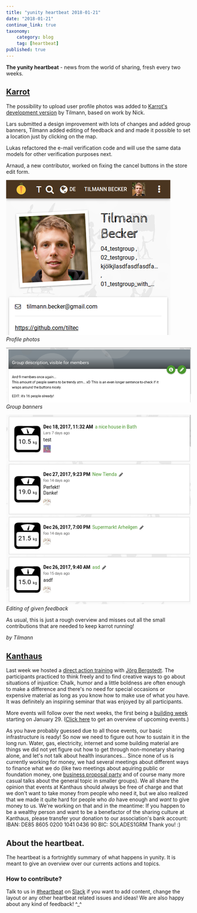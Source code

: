 ```yaml
---
title: "yunity heartbeat 2018-01-21"
date: "2018-01-21"
continue_link: true
taxonomy:
    category: blog
    tag: [heartbeat]
published: true
---
```


**The yunity heartbeat** - news from the world of sharing, fresh every two weeks.

## [Karrot](https://karrot.world)

The possibility to upload user profile photos was added to [Karrot's development version](https://dev.karrot.world) by Tilmann, based on work by Nick.

Lars submitted a design improvement with lots of changes and added group banners, Tilmann added editing of feedback and and made it possible to set a location just by clicking on the map.

Lukas refactored the e-mail verification code and will use the same data models for other verification purposes next.

Arnaud, a new contributor, worked on fixing the cancel buttons in the store edit form.

![](1karrot-profile-pictures.png)
<br>_Profile photos_

![](2karrot-group-banner.png)
<br>_Group banners_

![](3karrot-feedback-editing.png)
<br>_Editing of given feedback_

As usual, this is just a rough overview and misses out all the small contributions that are needed to keep karrot running!

_by Tilmann_

## [Kanthaus](https://kanthaus.online)
Last week we hosted a [direct action training](https://kanthaus.online/events/2018-01-15_direct-action) with [Jörg Bergstedt](https://de.wikipedia.org/wiki/J%C3%B6rg_Bergstedt). The participants practiced to think freely and to find creative ways to go about situations of injustice: Chalk, humor and a little boldness are often enough to make a difference and there's no need for special occasions or expensive material as long as you know how to make use of what you have. It was definitely an inspiring seminar that was enjoyed by all participants.

More events will follow over the next weeks, the first being a [building week](https://kanthaus.online/events/2018-01-29_building-week) starting on January 29. ([Click here](https://kanthaus.online/events/upcoming) to get an overview of upcoming events.)

As you have probably guessed due to all those events, our basic infrastructure is ready! So now we need to figure out how to sustain it in the long run. Water, gas, electricity, internet and some building material are things we did not yet figure out how to get through non-monetary sharing alone, and let's not talk about health insurances...
Since none of us is currently working for money, we had several meetings about different ways to finance what we do (like two meetings about aquiring public or foundation money, one [business proposal party](https://gitlab.com/kanthaus/kanthaus-public/blob/master/2018-01-13_businessParty.md) and of course many more casual talks about the general topic in smaller groups). We all share the opinion that events at Kanthaus should always be free of charge and that we don't want to take money from people who need it, but we also realized that we made it quite hard for people who _do_ have enough and _want_ to give money to us. We're working on that and in the meantime: If you happen to be a wealthy person and want to be a benefactor of the sharing culture at Kanthaus, please transfer your donation to our association's bank account:
IBAN: DE85 8605 0200 1041 0436 90
BIC: SOLADES1GRM
Thank you! :)

## About the heartbeat.
The heartbeat is a fortnightly summary of what happens in yunity. It is meant to give an overview over our currents actions and topics.

### How to contribute?
Talk to us in [#heartbeat](https://yunity.slack.com/messages/heartbeat/) on [Slack](https://slackin.yunity.org) if you want to add content, change the layout or any other heartbeat related issues and ideas! We are also happy about any kind of feedback! ^_^

